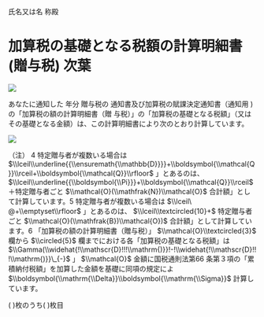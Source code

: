 氏名又は名 称殿

# 加算税の基礎となる税額の計算明細書(贈与税) 次葉

![](https://www.nta.go.jp/tmp/c2b90dfe-98a9-4546-993d-ae98d4a191bf/images/783c0a290d521d6156a0bede979fabc0514494d39c7d9b45359bb2975b4d38e3.jpg)

あなたに通知した 年分 贈与税の 通知書及び加算税の賦課決定通知書（通知用 )の「加算税の額の計算明細書（贈 与税）」の「加算税の基礎となる税額」（又はその基礎となる金額）は、この計算明細書により次のとおり計算しています。

![](https://www.nta.go.jp/tmp/c2b90dfe-98a9-4546-993d-ae98d4a191bf/images/2aee3bf93f68c4da618cf16d039f7fc411fd69e46433d27d383cc9488b73ccfd.jpg)

（注） 4 特定贈与者が複数いる場合は $\\lceil\\underline{{\\ensuremath{\\mathbb{D}}}}+\\boldsymbol{\\mathcal{Q}}\\rceil+\\boldsymbol{\\mathcal{Q}}\\rfloor$ 」とあるのは、 $\\lceil\\underline{{\\boldsymbol{\\Pi}}}+\\boldsymbol{\\mathcal{Q}}\\rceil$ ＋特定贈与者ごと $\\mathcal{O}(\\mathfrak{N})\\mathcal{O}$ 合計額」として計算しています。5 特定贈与者が複数いる場合は $\\lceil\ @+\\emptyset\\rfloor$ 」とあるのは、 $\\lceil\\textcircled{10}+$ 特定贈与者ごと $\\mathcal{O}(\\mathfrak{B})\\mathcal{O})$ 合計額」として計算しています。6 「加算税の額の計算明細書（贈与税）」 $\\mathcal{O}\\textcircled{3}$ 欄から $\\circled{5}$ 欄までにおける各「加算税の基礎となる税額」は $\\Gamma(\\widehat{!\\mathscr{D}!!!\\mathrm{)}}!-!\\widehat{!\\mathscr{D}!!!\\mathrm{)}}\_{-}$ 」 $\\mathcal{O}$ 金額に国税通則法第66 条第３項の「累積納付税額」を加算した金額を基礎に同項の規定によ $\\boldsymbol{\\mathrm{\\Delta}}\\boldsymbol{\\mathrm{\\Sigma}}$ 計算しています。

( )枚のうち( )枚目